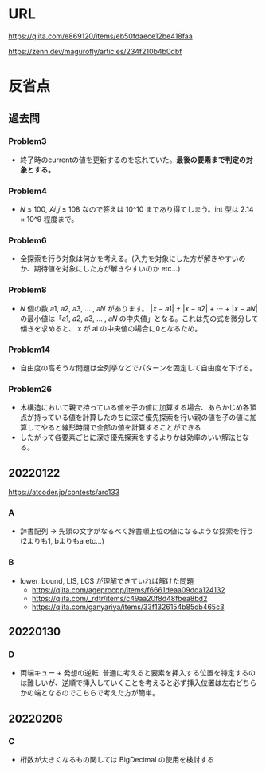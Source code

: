 # URL
https://qiita.com/e869120/items/eb50fdaece12be418faa

https://zenn.dev/magurofly/articles/234f210b4b0dbf

# 反省点

## 過去問

### Problem3

- 終了時のcurrentの値を更新するのを忘れていた。**最後の要素まで判定の対象とする。**

### Problem4
- 𝑁 ≤ 100, 𝐴𝑖,𝑗 ≤ 108 なので答えは 10^10 まであり得てしまう。int 型は 2.14 × 10^9 程度まで。

### Problem6
- 全探索を行う対象は何かを考える。(入力を対象にした方が解きやすいのか、期待値を対象にした方が解きやすいのか etc...)

### Problem8
- 𝑁 個の数 𝑎1, 𝑎2, 𝑎3, … , 𝑎𝑁 があります。 |𝑥 − 𝑎1| + |𝑥 − 𝑎2| + ⋯ + |𝑥 − 𝑎𝑁| の最小値は「𝑎1, 𝑎2, 𝑎3, … , 𝑎𝑁 の中央値」となる。これは先の式を微分して傾きを求めると、 x が ai の中央値の場合に0となるため。

### Problem14
- 自由度の高そうな問題は全列挙などでパターンを固定して自由度を下げる。

### Problem26
- 木構造において親で持っている値を子の値に加算する場合、あらかじめ各頂点が持っている値を計算したのちに深さ優先探索を行い親の値を子の値に加算してやると線形時間で全部の値を計算することができる
- したがって各要素ごとに深さ優先探索をするよりかは効率のいい解法となる。

## 20220122
https://atcoder.jp/contests/arc133

### A
- 辞書配列 -> 先頭の文字がなるべく辞書順上位の値になるような探索を行う(2よりも1, bよりもa etc...)

### B
- lower_bound, LIS, LCS が理解できていれば解けた問題
  - https://qiita.com/ageprocpp/items/f6661deaa09dda124132
  - https://qiita.com/_rdtr/items/c49aa20f8d48fbea8bd2
  - https://qiita.com/ganyariya/items/33f1326154b85db465c3

## 20220130

### D
- 両端キュー + 発想の逆転. 普通に考えると要素を挿入する位置を特定するのは難しいが、逆順で挿入していくことを考えると必ず挿入位置は左右どちらかの端となるのでこちらで考えた方が簡単。

## 20220206

### C
- 桁数が大きくなるもの関しては BigDecimal の使用を検討する